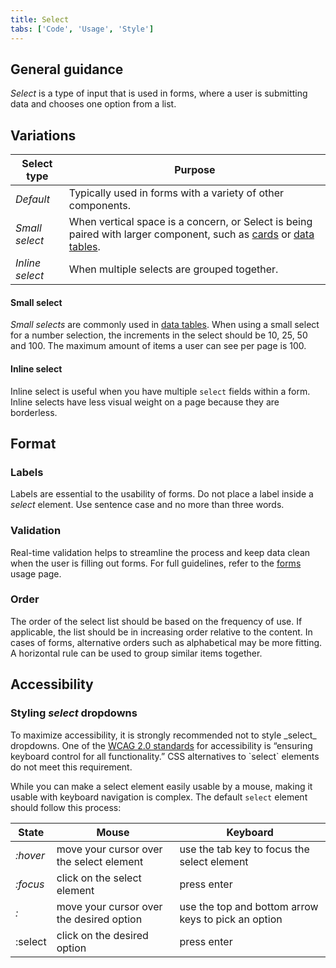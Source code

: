 ```yaml
---
title: Select
tabs: ['Code', 'Usage', 'Style']
---
```




## General guidance
_Select_ is a type of input that is used in forms, where a user is submitting data and chooses one option from a list.


## Variations

| Select type   | Purpose                                                                                                                                                     |
| ------------- | ----------------------------------------------------------------------------------------------------------------------------------------------------------- |
| _Default_      | Typically used in forms with a variety of other components.                                                                                                 |
| _Small select_  | When vertical space is a concern, or Select is being paired with larger component, such as [cards](/add-ons/card) or [data tables](/components/data-table). |
| _Inline select_ | When multiple selects are grouped together.                                                                                                                 |

#### Small select

_Small selects_ are commonly used in [data tables](/components/data-table). When using a small select for a number selection, the increments in the select should be 10, 25, 50 and 100. The maximum amount of items a user can see per page is 100.

#### Inline select

Inline select is useful when you have multiple `select` fields within a form. Inline selects have less visual weight on a page because they are borderless.

## Format

### Labels

Labels are essential to the usability of forms. Do not place a label inside a _select_ element. Use sentence case and no more than three words.

### Validation

Real-time validation helps to streamline the process and keep data clean when the user is filling out forms. For full guidelines, refer to the [forms](/components/form) usage page.

### Order

The order of the select list should be based on the frequency of use. If applicable, the list should be in increasing order relative to the content. In cases of forms, alternative orders such as alphabetical may be more fitting. A horizontal rule can be used to group similar items together.

## Accessibility

### Styling _select_ dropdowns

<p>To maximize accessibility, it is strongly recommended not to style _select_ dropdowns.
One of the <a href="https://www.w3.org/TR/WCAG20-TECHS/G202.html" target=blank>WCAG 2.0 standards</a> for accessibility is “ensuring keyboard control for all functionality.” CSS alternatives to `select` elements do not meet this requirement.</p>

While you can make a select element easily usable by a mouse, making it usable with keyboard navigation is complex. The default `select` element should follow this process:

| State        | Mouse                                    | Keyboard                                            |
| ------- | ---------------------------------------- | --------------------------------------------------- |
| _:hover_  | move your cursor over the select element | use the tab key to focus the select element         |
| _:focus_  | click on the select element              | press enter                                         |
| _:_       | move your cursor over the desired option | use the top and bottom arrow keys to pick an option |
| :select | click on the desired option              | press enter                                         |
